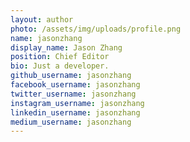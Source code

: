 ```yaml
---
layout: author
photo: /assets/img/uploads/profile.png
name: jasonzhang
display_name: Jason Zhang
position: Chief Editor
bio: Just a developer.
github_username: jasonzhang
facebook_username: jasonzhang
twitter_username: jasonzhang
instagram_username: jasonzhang
linkedin_username: jasonzhang
medium_username: jasonzhang
---
```


